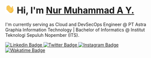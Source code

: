 <h1 align="left">
    <img src="https://raw.githubusercontent.com/masnurrm/masnurrm/master/wave.gif" width="30px"> Hi, I'm <a href="https://masnurrm.dev">Nur Muhammad A Y.</a>
</h1>

<p>I'm currently serving as Cloud and DevSecOps Engineer @ PT Astra Graphia Information Technology | Bachelor of Informatics @ Institut Teknologi Sepuluh Nopember (ITS).</p>

<div class="container" style="width: 100%; ">

<a target="_blank" href="https://linkedin.com/in/nurmuhammad22">
    <img src="https://img.shields.io/badge/-nur%20muhammad-blue?style=for-the-badge&logo=Linkedin&logoColor=white&link=https://linkedin.com/in/nurmuhammad22/" alt="Linkedin Badge">     
</a>

<a target="_blank" href="https://twitter.com/masnurrm">
    <img src="https://img.shields.io/badge/masnurrm-1ca0f1?style=for-the-badge&logo=twitter&logoColor=white&link=https://twitter.com/masnurrm" alt="Twitter Badge">
</a>

<a target="_blank" href="https://instagram.com/masnurrm/">
    <img src="https://img.shields.io/badge/-masnurrm-E1306C?style=for-the-badge&logo=Instagram&logoColor=white&link=https://instagram.com/masnurrm/" alt="Instagram Badge"></a>

</br>

<a target="_blank" href="https://wakatime.com/@b70526ec-e794-4d52-83e7-a9d198a8be0f">
    <img style="height: 24px" src="https://wakatime.com/badge/user/b70526ec-e794-4d52-83e7-a9d198a8be0f.svg" alt="Wakatime Badge">
</a>

</br>

